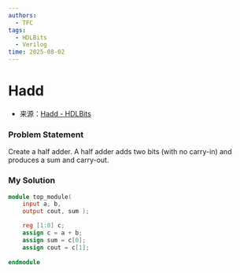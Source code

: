 ```yaml
---
authors:
  - TFC
tags:
  - HDLBits
  - Verilog
time: 2025-08-02
---
```


# Hadd
- 来源：[Hadd - HDLBits](https://hdlbits.01xz.net/wiki/Hadd)

### Problem Statement
Create a half adder. A half adder adds two bits (with no carry-in) and produces a sum and carry-out.

### My Solution

```Verilog
module top_module( 
    input a, b,
    output cout, sum );

    reg [1:0] c;
    assign c = a + b;
    assign sum = c[0];
    assign cout = c[1];
    
endmodule
```